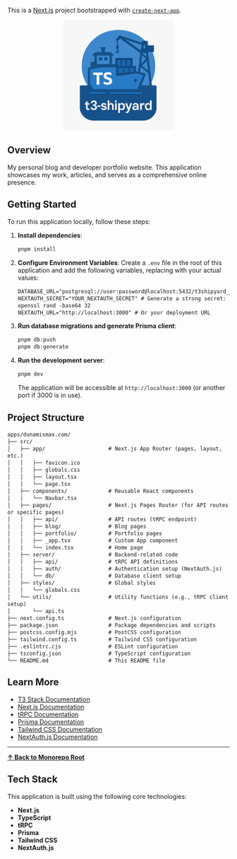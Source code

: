 This is a [Next.js](https://nextjs.org) project bootstrapped with [`create-next-app`](https://nextjs.org/docs/app/api-reference/cli/create-next-app).

<p align="center">
  <img src="../../t3-shipyard-image.png" alt="t3-shipyard logo" width="250"/>
</p>

## Overview

My personal blog and developer portfolio website. This application showcases my work, articles, and serves as a comprehensive online presence.

## Getting Started

To run this application locally, follow these steps:

1.  **Install dependencies**:

    ```bash
    pnpm install
    ```

2.  **Configure Environment Variables**: Create a `.env` file in the root of this application and add the following variables, replacing with your actual values:

    ```
    DATABASE_URL="postgresql://user:password@localhost:5432/t3shipyard_dunamismax"
    NEXTAUTH_SECRET="YOUR_NEXTAUTH_SECRET" # Generate a strong secret: openssl rand -base64 32
    NEXTAUTH_URL="http://localhost:3000" # Or your deployment URL
    ```

3.  **Run database migrations and generate Prisma client**:

    ```bash
    pnpm db:push
    pnpm db:generate
    ```

4.  **Run the development server**:

    ```bash
    pnpm dev
    ```

    The application will be accessible at `http://localhost:3000` (or another port if 3000 is in use).

## Project Structure

```
apps/dunamismax.com/
├── src/
│   ├── app/                    # Next.js App Router (pages, layout, etc.)
│   │   ├── favicon.ico
│   │   ├── globals.css
│   │   ├── layout.tsx
│   │   └── page.tsx
│   ├── components/             # Reusable React components
│   │   └── Navbar.tsx
│   ├── pages/                  # Next.js Pages Router (for API routes or specific pages)
│   │   ├── api/                # API routes (tRPC endpoint)
│   │   ├── blog/               # Blog pages
│   │   ├── portfolio/          # Portfolio pages
│   │   ├── _app.tsx            # Custom App component
│   │   └── index.tsx           # Home page
│   ├── server/                 # Backend-related code
│   │   ├── api/                # tRPC API definitions
│   │   ├── auth/               # Authentication setup (NextAuth.js)
│   │   └── db/                 # Database client setup
│   ├── styles/                 # Global styles
│   │   └── globals.css
│   └── utils/                  # Utility functions (e.g., tRPC client setup)
│       └── api.ts
├── next.config.ts              # Next.js configuration
├── package.json                # Package dependencies and scripts
├── postcss.config.mjs          # PostCSS configuration
├── tailwind.config.ts          # Tailwind CSS configuration
├── .eslintrc.cjs               # ESLint configuration
├── tsconfig.json               # TypeScript configuration
└── README.md                   # This README file
```

## Learn More

- [T3 Stack Documentation](https://create.t3.gg/)
- [Next.js Documentation](https://nextjs.org/docs)
- [tRPC Documentation](https://trpc.io/docs)
- [Prisma Documentation](https://www.prisma.io/docs)
- [Tailwind CSS Documentation](https://tailwindcss.com/docs)
- [NextAuth.js Documentation](https://next-auth.js.org/)

---

**[&#8593; Back to Monorepo Root](https://github.com/dunamismax/t3-shipyard?tab=readme-ov-file#projects-overview)**

## Tech Stack

This application is built using the following core technologies:

-   **Next.js**
-   **TypeScript**
-   **tRPC**
-   **Prisma**
-   **Tailwind CSS**
-   **NextAuth.js**
